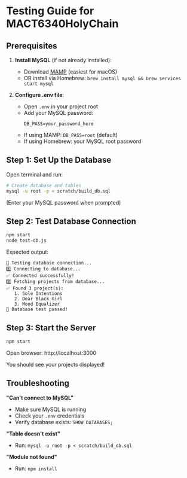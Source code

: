 # Testing Guide for MACT6340HolyChain

## Prerequisites

1. **Install MySQL** (if not already installed):
   - Download [MAMP](https://www.mamp.info/) (easiest for macOS)
   - OR install via Homebrew: `brew install mysql && brew services start mysql`

2. **Configure .env file**:
   - Open `.env` in your project root
   - Add your MySQL password:
     ```
     DB_PASS=your_password_here
     ```
   - If using MAMP: `DB_PASS=root` (default)
   - If using Homebrew: your MySQL root password

## Step 1: Set Up the Database

Open terminal and run:

```bash
# Create database and tables
mysql -u root -p < scratch/build_db.sql
```

(Enter your MySQL password when prompted)

## Step 2: Test Database Connection

```bash
npm start
node test-db.js
```

Expected output:
```
🧪 Testing database connection...
1️⃣ Connecting to database...
✅ Connected successfully!
2️⃣ Fetching projects from database...
✅ Found 3 project(s):
   1. Sole Intentions
   2. Dear Black Girl
   3. Mood Equalizer
🎉 Database test passed!
```

## Step 3: Start the Server

```bash
npm start
```

Open browser: http://localhost:3000

You should see your projects displayed!

## Troubleshooting

**"Can't connect to MySQL"**
- Make sure MySQL is running
- Check your `.env` credentials
- Verify database exists: `SHOW DATABASES;`

**"Table doesn't exist"**
- Run: `mysql -u root -p < scratch/build_db.sql`

**"Module not found"**
- Run: `npm install`


